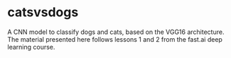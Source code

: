 # catsvsdogs
A CNN model to classify dogs and cats, based on the VGG16 architecture. The material presented here follows lessons 1 and 2 from the fast.ai deep learning course.
